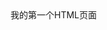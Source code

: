 <!DOCTYPE html>
<html>
<head>
  <title>Weteachers的页面</title>
  <meta charset=utf-8>  
</head>

<body>
我的第一个HTML页面
</body>

</html>
